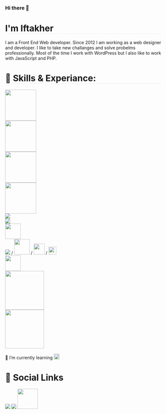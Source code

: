 ### Hi there 👋

<h1 style="border-bottom:1px solid #ededed">I'm Iftakher</h1>

I am a Front End Web developer. Since 2012 I am working as a web designer and developer. I like to take new challanges and solve probelms professionally. Most of the time I work with WordPress but I also like to work with JavaScript and PHP.

<h1 style="border-bottom:1px solid #ededed;width:100%;">🔭 Skills & Experiance: </h1>
<div>
    <img style="width:100px; height:auto;" src="https://upload.wikimedia.org/wikipedia/commons/thumb/2/20/WordPress_logo.svg/540px-WordPress_logo.svg.png?20110527172402" />
</div>
<div>
    <img style="width:100px; height:auto;" src="https://provenadvertising.co/wp-content/uploads/2020/01/webflow-logo-300x150.png" />
</div>
<div>
    <img style="width:100px; height:auto;" src="https://images.squarespace-cdn.com/content/5134cbefe4b0c6fb04df8065/1540481377494-6F0ZRE16VTIMGIFPVW7K/squarespace-logo-horizontal-black.jpg?format=750w&content-type=image%2Fjpeg" />
</div>
<div>
    <img style="width:100px; height:auto;" src="https://upload.wikimedia.org/wikipedia/commons/thumb/0/0e/Shopify_logo_2018.svg/215px-Shopify_logo_2018.svg.png" />
</div>
<div>
    <img src="https://camo.githubusercontent.com/6e8ce928be6e5866e27140eb0bb25479b52137d75ee0196e7b67c91038a9abc3/68747470733a2f2f696d672e736869656c64732e696f2f62616467652f2d4a6176615363726970742d3035313232413f7374796c653d666c6174266c6f676f3d6a617661736372697074" />
</div>
<div>
    <img src="https://www.vectorlogo.zone/logos/jquery/jquery-ar21.svg" />
</div>
<div>
    <img style="width:50px; height:auto;" src="https://www.php.net//images/logos/new-php-logo.svg" />
</div>
<div>
<span><img src="https://camo.githubusercontent.com/c8d13e1c596a6726b1da8475a9299fac133f95ef009083b48be01f975a44987e/68747470733a2f2f696d672e736869656c64732e696f2f62616467652f2d48544d4c2d3035313232413f7374796c653d666c6174266c6f676f3d48544d4c35"></span> / <span><img style="width:50px; height:auto;"  src="https://camo.githubusercontent.com/d738d76484d50c8345c2d01e39364b707285bc7936140858e7909dfe6424efb2/68747470733a2f2f696d672e736869656c64732e696f2f62616467652f2d4353532d3035313232413f7374796c653d666c6174266c6f676f3d43535333266c6f676f436f6c6f723d313537324236"></span> / <span><img style="width:35px; height:auto;"  src="https://sass-lang.com/assets/img/styleguide/black-7fd39aa3.png"></span> / <span><img style="width:25px; height:auto;" src="https://cdn.icon-icons.com/icons2/2415/PNG/512/bootstrap_plain_wordmark_logo_icon_146620.png"></span> 
</div>
<div>
    <img style="width:50px;height:auto;" src="https://angular.io/assets/images/logos/angular/angular.svg">
</div>
<div>
    <img style="width:125px;height:auto;" src="https://img.intertoons.com/wp-content/uploads/2019/06/lc.png">
</div>
<div>
    <img style="width:125px;height:auto;" src="https://www.nobledesktop.com/image/blog/adobe-xd-sketch-figma-photoshop.jpg">
</div> 

<br>

<div>
    🌱 I’m currently learning <span><img style="width:18px;height:auto;" src="https://jivantutech.com/assets/tools/webd/w7.jpg"/ ></span>
</div>  

<div style="">
<h1>📱  Social Links</h1>
  <span><a target="_blank" href="https://www.linkedin.com/in/iftakhermasum303/"><img src="https://camo.githubusercontent.com/a80d00f23720d0bc9f55481cfcd77ab79e141606829cf16ec43f8cacc7741e46/68747470733a2f2f696d672e736869656c64732e696f2f62616467652f4c696e6b6564496e2d3030373742353f7374796c653d666f722d7468652d6261646765266c6f676f3d6c696e6b6564696e266c6f676f436f6c6f723d7768697465"/></a></span>  
<span><a target="_blank" href="https://codepen.io/mdiftakher"><img src="https://camo.githubusercontent.com/9df883a0044327811502d49027e8bdcce09f89266caef16cbaeaf7cf96659977/68747470733a2f2f696d672e736869656c64732e696f2f62616467652f436f646570656e2d3030303030303f7374796c653d666f722d7468652d6261646765266c6f676f3d636f646570656e266c6f676f436f6c6f723d7768697465"/></a></span>  
<span><a target="_blank" href="https://twitter.com/iftakher303"><img style="width:65px; height:auto;" src="https://static.cdn.wisestamp.com/wp-content/uploads/2020/06/flollow-me-twitter-button.png"/></a></span>   
</div>  

<!--
**iftakhermasum/iftakhermasum** is a ✨ _special_ ✨ repository because its `README.md` (this file) appears on your GitHub profile.

Here are some ideas to get you started:

- 🔭 I’m currently working on 
- 👯 I’m looking to collaborate on ...
- 🤔 I’m looking for help with ...
- 💬 Ask me about ...
- 📫 How to reach me: ...
- 😄 Pronouns: ...
- ⚡ Fun fact: ...
- 💬 Ask me about ---
-->
